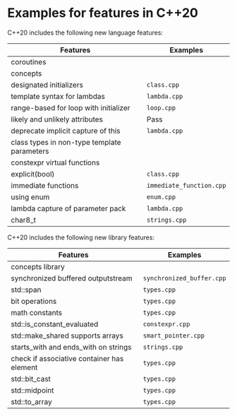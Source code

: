 # Examples for features in C++20

C++20 includes the following new language features:

| Features       | Examples |
| -------------- | ---- |
| coroutines |  |
| concepts |  |
| designated initializers | `class.cpp` |
| template syntax for lambdas | `lambda.cpp` |
| range-based for loop with initializer | `loop.cpp` |
| likely and unlikely attributes | Pass |
| deprecate implicit capture of this | `lambda.cpp` |
| class types in non-type template parameters |  |
| constexpr virtual functions |  |
| explicit(bool) | `class.cpp` |
| immediate functions | `immediate_function.cpp` |
| using enum | `enum.cpp` |
| lambda capture of parameter pack | `lambda.cpp` |
| char8_t | `strings.cpp` |

C++20 includes the following new library features:

| Features       | Examples |
| -------------- | ---- |
| concepts library |  |
| synchronized buffered outputstream | `synchronized_buffer.cpp` |
| std::span | `types.cpp` |
| bit operations | `types.cpp` |
| math constants | `types.cpp` |
| std::is_constant_evaluated | `constexpr.cpp` |
| std::make_shared supports arrays | `smart_pointer.cpp` |
| starts_with and ends_with on strings | `strings.cpp` |
| check if associative container has element | `types.cpp` |
| std::bit_cast | `types.cpp` |
| std::midpoint | `types.cpp` |
| std::to_array | `types.cpp` |
